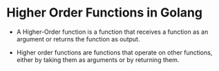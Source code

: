 # Higher Order Functions in Golang

   - A Higher-Order function is a function that receives a function as an argument or returns the function as output.

   - Higher order functions are functions that operate on other functions, either by taking them as arguments or by returning them.

